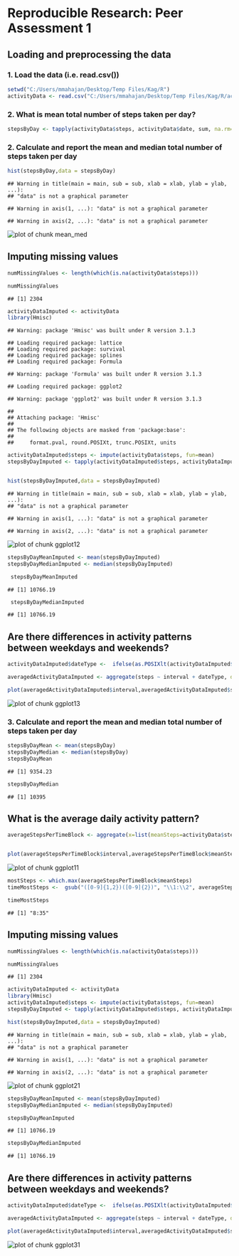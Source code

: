 
# Reproducible Research: Peer Assessment 1

## Loading and preprocessing the data

### 1. Load the data (i.e. read.csv())


```r
setwd("C:/Users/mmahajan/Desktop/Temp Files/Kag/R")
activityData <- read.csv("C:/Users/mmahajan/Desktop/Temp Files/Kag/R/activity.csv", header=T, sep=",")
```
### 2. What is mean total number of steps taken per day?



```r
stepsByDay <- tapply(activityData$steps, activityData$date, sum, na.rm=TRUE)
```
### 2. Calculate and report the mean and median total number of steps taken per day


```r
hist(stepsByDay,data = stepsByDay)
```

```
## Warning in title(main = main, sub = sub, xlab = xlab, ylab = ylab, ...):
## "data" is not a graphical parameter
```

```
## Warning in axis(1, ...): "data" is not a graphical parameter
```

```
## Warning in axis(2, ...): "data" is not a graphical parameter
```

![plot of chunk mean_med](figure/mean_med-1.png) 

## Imputing missing values


```r
numMissingValues <- length(which(is.na(activityData$steps)))

numMissingValues
```

```
## [1] 2304
```

```r
activityDataImputed <- activityData
library(Hmisc)
```

```
## Warning: package 'Hmisc' was built under R version 3.1.3
```

```
## Loading required package: lattice
## Loading required package: survival
## Loading required package: splines
## Loading required package: Formula
```

```
## Warning: package 'Formula' was built under R version 3.1.3
```

```
## Loading required package: ggplot2
```

```
## Warning: package 'ggplot2' was built under R version 3.1.3
```

```
## 
## Attaching package: 'Hmisc'
## 
## The following objects are masked from 'package:base':
## 
##     format.pval, round.POSIXt, trunc.POSIXt, units
```

```r
activityDataImputed$steps <- impute(activityData$steps, fun=mean)
stepsByDayImputed <- tapply(activityDataImputed$steps, activityDataImputed$date, sum)


hist(stepsByDayImputed,data = stepsByDayImputed)
```

```
## Warning in title(main = main, sub = sub, xlab = xlab, ylab = ylab, ...):
## "data" is not a graphical parameter
```

```
## Warning in axis(1, ...): "data" is not a graphical parameter
```

```
## Warning in axis(2, ...): "data" is not a graphical parameter
```

![plot of chunk ggplot12](figure/ggplot12-1.png) 

```r
stepsByDayMeanImputed <- mean(stepsByDayImputed)
stepsByDayMedianImputed <- median(stepsByDayImputed)

 stepsByDayMeanImputed
```

```
## [1] 10766.19
```

```r
 stepsByDayMedianImputed
```

```
## [1] 10766.19
```

## Are there differences in activity patterns between weekdays and weekends?


```r
activityDataImputed$dateType <-  ifelse(as.POSIXlt(activityDataImputed$date)$wday %in% c(0,6), 'weekend', 'weekday')

averagedActivityDataImputed <- aggregate(steps ~ interval + dateType, data=activityDataImputed, mean)

plot(averagedActivityDataImputed$interval,averagedActivityDataImputed$steps,type='l', col='red')
```

![plot of chunk ggplot13](figure/ggplot13-1.png) 



### 3. Calculate and report the mean and median total number of steps taken per day

```r
stepsByDayMean <- mean(stepsByDay)
stepsByDayMedian <- median(stepsByDay)
stepsByDayMean
```

```
## [1] 9354.23
```

```r
stepsByDayMedian
```

```
## [1] 10395
```


## What is the average daily activity pattern?


```r
averageStepsPerTimeBlock <- aggregate(x=list(meanSteps=activityData$steps), by=list(interval=activityData$interval), FUN=mean, na.rm=TRUE)


plot(averageStepsPerTimeBlock$interval,averageStepsPerTimeBlock$meanSteps,type='l', col='red')
```

![plot of chunk ggplot11](figure/ggplot11-1.png) 

```r
mostSteps <- which.max(averageStepsPerTimeBlock$meanSteps)
timeMostSteps <-  gsub("([0-9]{1,2})([0-9]{2})", "\\1:\\2", averageStepsPerTimeBlock[mostSteps,'interval'])

timeMostSteps  
```

```
## [1] "8:35"
```

## Imputing missing values


```r
numMissingValues <- length(which(is.na(activityData$steps)))

numMissingValues
```

```
## [1] 2304
```

```r
activityDataImputed <- activityData
library(Hmisc)
activityDataImputed$steps <- impute(activityData$steps, fun=mean)
stepsByDayImputed <- tapply(activityDataImputed$steps, activityDataImputed$date, sum)

hist(stepsByDayImputed,data = stepsByDayImputed)
```

```
## Warning in title(main = main, sub = sub, xlab = xlab, ylab = ylab, ...):
## "data" is not a graphical parameter
```

```
## Warning in axis(1, ...): "data" is not a graphical parameter
```

```
## Warning in axis(2, ...): "data" is not a graphical parameter
```

![plot of chunk ggplot21](figure/ggplot21-1.png) 

```r
stepsByDayMeanImputed <- mean(stepsByDayImputed)
stepsByDayMedianImputed <- median(stepsByDayImputed)

stepsByDayMeanImputed
```

```
## [1] 10766.19
```

```r
stepsByDayMedianImputed
```

```
## [1] 10766.19
```

## Are there differences in activity patterns between weekdays and weekends?


```r
activityDataImputed$dateType <-  ifelse(as.POSIXlt(activityDataImputed$date)$wday %in% c(0,6), 'weekend', 'weekday')

averagedActivityDataImputed <- aggregate(steps ~ interval + dateType, data=activityDataImputed, mean)

plot(averagedActivityDataImputed$interval,averagedActivityDataImputed$steps,type='l', col='red')
```

![plot of chunk ggplot31](figure/ggplot31-1.png) 





